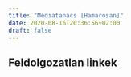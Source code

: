 ```yaml
---
title: "Médiatanács [Hamarosan]"
date: 2020-08-16T20:36:56+02:00
draft: false
---
```


## Feldolgozatlan linkek
